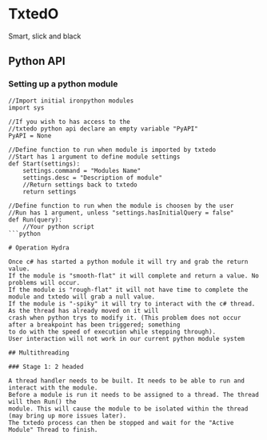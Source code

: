 # TxtedO

Smart, slick and black

## Python API

### Setting up a python module

```
//Import initial ironpython modules
import sys

//If you wish to has access to the
//txtedo python api declare an empty variable "PyAPI"
PyAPI = None

//Define function to run when module is imported by txtedo
//Start has 1 argument to define module settings
def Start(settings):
	settings.command = "Modules Name"
	settings.desc = "Description of module"
	//Return settings back to txtedo
	return settings

//Define function to run when the module is choosen by the user
//Run has 1 argument, unless "settings.hasInitialQuery = false"
def Run(query):
	//Your python script
```python

# Operation Hydra

Once c# has started a python module it will try and grab the return value.
If the module is "smooth-flat" it will complete and return a value. No problems will occur.
If the module is "rough-flat" it will not have time to complete the module and txtedo will grab a null value.
If the module is "-spiky" it will try to interact with the c# thread. As the thread has already moved on it will
crash when python trys to modify it. (This problem does not occur after a breakpoint has been triggered; something
to do with the speed of execution while stepping through).
User interaction will not work in our current python module system

## Multithreading

### Stage 1: 2 headed

A thread handler needs to be built. It needs to be able to run and interact with the module.
Before a module is run it needs to be assigned to a thread. The thread will then Run() the
module. This will cause the module to be isolated within the thread (may bring up more issues later).
The txtedo process can then be stopped and wait for the "Active Module" Thread to finish.